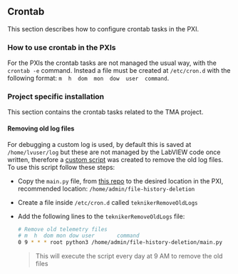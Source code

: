 ## Crontab

This section describes how to configure crontab tasks in the PXI.

### How to use crontab in the PXIs

For the PXIs the crontab tasks are not managed the usual way, with the `crontab -e` command. Instead a file must be
created at `/etc/cron.d` with the following format: `m  h  dom  mon  dow  user  command`.

### Project specific installation

This section contains the crontab tasks related to the TMA project.

#### Removing old log files

For debugging a custom log is used, by default this is saved at `/home/lvuser/log` but these are not managed by the
LabVIEW code once written, therefore a [custom script](https://github.com/lsst-ts/ts_tma_python_filehistorydeletion)
was created to remove the old log files. To use this script follow these steps:

- Copy the `main.py` file, from [this repo](https://github.com/lsst-ts/ts_tma_python_filehistorydeletion)
  to the desired location in the PXI, recommended location: `/home/admin/file-history-deletion`
- Create a file inside `/etc/cron.d` called `teknikerRemoveOldLogs`
- Add the following lines to the `teknikerRemoveOldLogs` file:

  ```bash
  # Remove old telemetry files
  # m  h  dom mon dow user       command
  0 9 * * * root python3 /home/admin/file-history-deletion/main.py
  ```

  > This will execute the script every day at 9 AM to remove the old files
